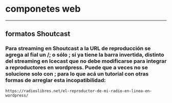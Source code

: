 # componetes web
	
---	
	
## formatos Shoutcast

### Para streaming en Shoutcast a la URL de reproducción se agrega al fial un /; o sólo ; si ya tiene la barra invertida, distinto del streaming en Icecast que no debe modificarse para integrar a reproductores en wordpress. Puede que a veces no se solucione solo con ; para lo que acá un tutorial con otras formas de arreglar esta incopatibilidad: 
	
	https://radioslibres.net/el-reproductor-de-mi-radio-en-linea-en-wordpress/
